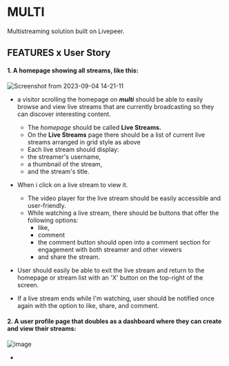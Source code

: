 # MULTI
Multistreaming  solution built on Livepeer.

## FEATURES x User Story

#### 1. A homepage showing all streams, like this:

![Screenshot from 2023-09-04 14-21-11](https://github.com/Digital-Artifacts/MULTI/assets/66562380/9bacaf46-8c9c-4a8d-affe-31086bd96903)

- a visitor scrolling the homepage on ***multi*** should be able to easily browse and view live streams that are currently broadcasting so they can discover interesting content.
  
  -  The *homepage* should be called **Live Streams.**
  -  On the **Live Streams** page there should be a list of current live streams arranged in grid style as above
  -  Each live stream should display:
    - the streamer's username,
    - a thumbnail of the stream,
    - and the stream's title.

 - When i click on a live stream to view it.

   - The video player for the live stream should be easily accessible and user-friendly.
   - While watching a live stream, there should be buttons that offer the following options:
     -  like,
     -  comment
       - the comment button should open into a comment section for engagement with both streamer and other viewers 
     -  and share the stream.

* User should easily be able to exit the live stream and return to the homepage or stream list with an 'X' button on the top-right of the screen.

* If a live stream ends while I'm watching, user should be notified once again with the option to like, share, and comment.


#### 2. A user profile page that doubles as a dashboard where they can create and view their streams:

![image](https://github.com/Digital-Artifacts/MULTI/assets/66562380/0adc8b09-99f4-4b5f-8ba3-a68ae4ec4ef2)

-
